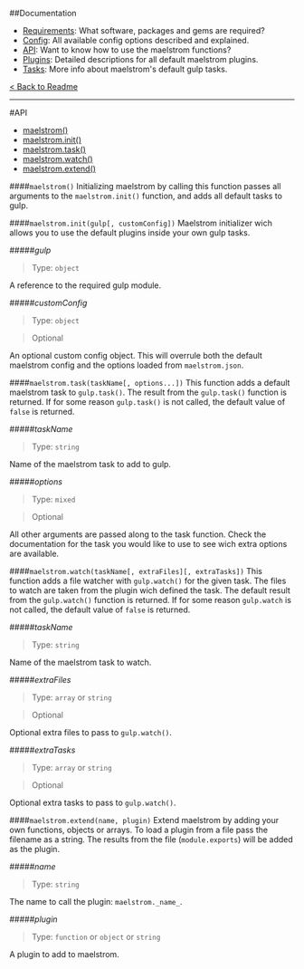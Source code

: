 ##Documentation
- [Requirements][docs-requirements]: What software, packages and gems are required?
- [Config][docs-config]: All available config options described and explained.
- [API][docs-api]: Want to know how to use the maelstrom functions?
- [Plugins][docs-plugins]: Detailed descriptions for all default maelstrom plugins.
- [Tasks][docs-tasks]: More info about maelstrom's default gulp tasks.

[< Back to Readme](../README.md)

--------------------------------------------------------------------------------


#API
- [maelstrom()][api-maelstrom]
- [maelstrom.init()][api-maelstrom-init]
- [maelstrom.task()][api-maelstrom-task]
- [maelstrom.watch()][api-maelstrom-watch]
- [maelstrom.extend()][api-maelstrom-extend]


####`maelstrom()`
Initializing maelstrom by calling this function passes all arguments to the `maelstrom.init()` function, and adds all default tasks to gulp.


####`maelstrom.init(gulp[, customConfig])`
Maelstrom initializer wich allows you to use the default plugins inside your own gulp tasks.


#####_gulp_
> Type: `object`

A reference to the required gulp module.


#####_customConfig_
> Type: `object`

> Optional

An optional custom config object. This will overrule both the default maelstrom config and the options loaded from `maelstrom.json`.


####`maelstrom.task(taskName[, options...])`
This function adds a default maelstrom task to `gulp.task()`. The result from the `gulp.task()` function is returned. If for some reason `gulp.task()` is not called, the default value of `false` is returned.


#####_taskName_
> Type: `string`

Name of the maelstrom task to add to gulp.


#####_options_
> Type: `mixed`

> Optional

All other arguments are passed along to the task function. Check the documentation for the task you would like to use to see wich extra options are available.


####`maelstrom.watch(taskName[, extraFiles][, extraTasks])`
This function adds a file watcher with `gulp.watch()` for the given task. The files to watch are taken from the plugin wich defined the task. The default result from the `gulp.watch()` function is returned. If for some reason `gulp.watch` is not called, the default value of `false` is returned.


#####_taskName_
> Type: `string`

Name of the maelstrom task to watch.


#####_extraFiles_
> Type: `array` or `string`

> Optional

Optional extra files to pass to `gulp.watch()`.


#####_extraTasks_
> Type: `array` or `string`

> Optional

Optional extra tasks to pass to `gulp.watch()`.


####`maelstrom.extend(name, plugin)`
Extend maelstrom by adding your own functions, objects or arrays. To load a plugin from a file pass the filename as a string. The results from the file (`module.exports`) will be added as the plugin.


#####_name_
> Type: `string`

The name to call the plugin: `maelstrom._name_`.


#####_plugin_
> Type: `function` or `object` or `string`

A plugin to add to maelstrom.

[api-maelstrom]: #maelstrom
[api-maelstrom-init]: #maelstrominitgulp-customconfig
[api-maelstrom-task]: #maelstromtasktaskname-options
[api-maelstrom-watch]: #maelstromwatchtaskname-extrafiles-extratasks
[api-maelstrom-extend]: #maelstromextendname-plugin

[docs-requirements]: requirements.md
[docs-config]: config.md
[docs-api]: api.md
[docs-plugins]: plugins.md
[docs-tasks]: tasks.md
